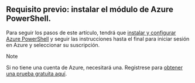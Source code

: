 ## <a name="prerequisite-install-the-azure-powershell-module"></a>Requisito previo: instalar el módulo de Azure PowerShell.

Para seguir los pasos de este artículo, tendrá que [instalar y configurar Azure PowerShell](/powershell/azureps-cmdlets-docs) y seguir las instrucciones hasta el final para iniciar sesión en Azure y seleccionar su suscripción.

> [!NOTE]
> Si no tiene una cuenta de Azure, necesitará una. Regístrese para [obtener una prueba gratuita aquí](../articles/active-directory/sign-up-organization.md).


<!--HONumber=Dec16_HO1-->


